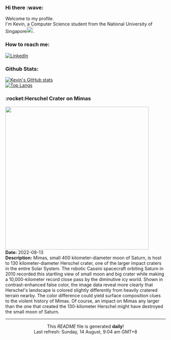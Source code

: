 <h3>Hi there :wave:</h3>

Welcome to my profile.   
I'm Kevin, a Computer Science student from the National University of Singapore<img src="https://img.icons8.com/color/96/000000/singapore-circular.png" width="20px"/>.</p>

<h3>How to reach me: </h3>
<a href="https://www.linkedin.com/in/kevin-foong/"><img alt="LinkedIn" src="https://img.shields.io/badge/linkedin-%230077B5.svg?&style=for-the-badge&logo=linkedin&logoColor=white" /></a> 

<h3>Github Stats: </h3> 

[![Kevin's GitHub stats](https://github-readme-stats.vercel.app/api?username=kevin9foong&theme=tokyonight)](https://github.com/anuraghazra/github-readme-stats) <br/>
[![Top Langs](https://github-readme-stats.vercel.app/api/top-langs/?username=kevin9foong&layout=compact&theme=tokyonight)](https://github.com/anuraghazra/github-readme-stats)

<h3>:rocket:Herschel Crater on Mimas</h3> 
<img width="450" src="https:&#x2F;&#x2F;apod.nasa.gov&#x2F;apod&#x2F;image&#x2F;2208&#x2F;PIA12572.jpg" /><br/>
<b>Date:</b> 2022-08-13<br/>
<b>Description:</b> Mimas, small 400 kilometer-diameter moon of Saturn, is host to 130 kilometer-diameter Herschel crater, one of the larger impact craters in the entire Solar System. The robotic Cassini spacecraft orbiting Saturn in 2010 recorded this startling view of small moon and big crater while making a 10,000-kilometer record close pass by the diminutive icy world. Shown in contrast-enhanced false color, the image data reveal more clearly that Herschel&#39;s landscape is colored slightly differently from heavily cratered terrain nearby.  The color difference could yield surface composition clues to the violent history of Mimas. Of course, an impact on Mimas any larger than the one that created the 130-kilometer Herschel might have destroyed the small moon of Saturn.<br/>

------------
<p align="center">This <i>README</i> file is generated <b>daily</b>!</br>
Last refresh: Sunday, 14 August, 9:04 am GMT+8<br />